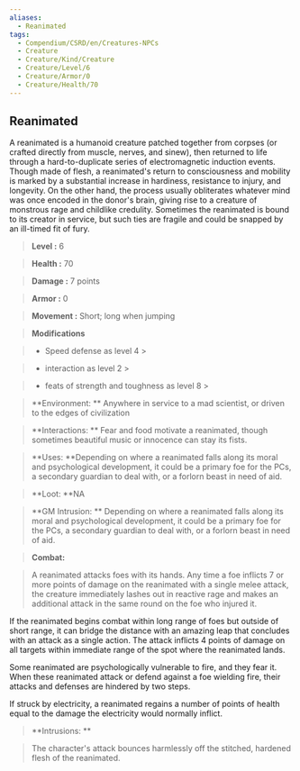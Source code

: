 ```yaml
---
aliases:
  - Reanimated
tags:
  - Compendium/CSRD/en/Creatures-NPCs
  - Creature
  - Creature/Kind/Creature
  - Creature/Level/6
  - Creature/Armor/0
  - Creature/Health/70
---
```

  
    
## Reanimated    
A reanimated is a humanoid creature patched together from corpses (or crafted directly from muscle, nerves, and sinew), then returned to life through a hard-to-duplicate series of electromagnetic induction events. Though made of flesh, a reanimated's return to consciousness and mobility is marked by a substantial increase in hardiness, resistance to injury, and longevity. On the other hand, the process usually obliterates whatever mind was once encoded in the donor's brain, giving rise to a creature of monstrous rage and childlike credulity. Sometimes the reanimated is bound to its creator in service, but such ties are fragile and could be snapped by an ill-timed fit of fury.    
  
    
> **Level :** 6    
> **Health :** 70    
> **Damage :** 7 points    
> **Armor :** 0    
> **Movement :** Short; long when jumping    
> **Modifications**    
>- Speed defense as level 4 >  
>    
>- interaction as level 2 >  
>    
>- feats of strength and toughness as level 8 >  
>    
> **Environment: ** Anywhere in service to a mad scientist, or driven to the edges of civilization    
> **Interactions: ** Fear and food motivate a reanimated, though sometimes beautiful music or innocence can stay its fists.    
> **Uses: **Depending on where a reanimated falls along its moral and psychological development, it could be a primary foe for the PCs, a secondary guardian to deal with, or a forlorn beast in need of aid.    
> **Loot: **NA    
> **GM Intrusion: ** Depending on where a reanimated falls along its moral and psychological development, it could be a primary foe for the PCs, a secondary guardian to deal with, or a forlorn beast in need of aid.    
  
> **Combat:**   
> A reanimated attacks foes with its hands. Any time a foe inflicts 7 or more points of damage on the reanimated with a single melee attack, the creature immediately lashes out in reactive rage and makes an additional attack in the same round on the foe who injured it.  
If the reanimated begins combat within long range of foes but outside of short range, it can bridge the distance with an amazing leap that concludes with an attack as a single action. The attack inflicts 4 points of damage on all targets within immediate range of the spot where the reanimated lands.  
Some reanimated are psychologically vulnerable to fire, and they fear it. When these reanimated attack or defend against a foe wielding fire, their attacks and defenses are hindered by two steps.  
If struck by electricity, a reanimated regains a number of points of health equal to the damage the electricity would normally inflict.    
    
  
> **Intrusions: **   
> The character's attack bounces harmlessly off the stitched, hardened flesh of the reanimated.    
